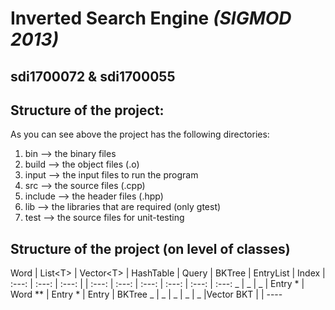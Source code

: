 # **Inverted Search Engine** *(SIGMOD 2013)*
## **sdi1700072** & **sdi1700055**

## Structure of the project:
As you can see above the project has the following directories:
 1) bin        -->   the binary files
 2) build      -->   the object files (.o)
 3) input      -->   the input files to run the program
 4) src        -->   the source files (.cpp)
 5) include    -->   the header files (.hpp)
 6) lib        -->   the libraries that are required (only gtest)
 7) test       -->   the source files for unit-testing

## Structure of the project (on level of classes)

   Word | List\<T\> | Vector\<T\> | HashTable | Query | BKTree | EntryList | Index
   | :---: | :---: | :---: | | :---: | :---: | :---: | :---: | :---: | :---:
    _	  |     _    |     _     |  Entry *  |  Word ** |   Entry * | Entry | BKTree
    _     |     _    |     _     |     _     |     _    |Vector BKT |            | ----
